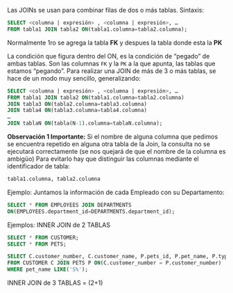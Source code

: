 Las JOINs se usan para combinar filas de dos o más tablas.
Sintaxis:
``` sql
SELECT <columna | expresión> , <columna | expresión>, …
FROM tabla1 JOIN tabla2 ON(tabla1.columna=tabla2.columna);
```
Normalmente 1ro se agrega la tabla **FK** y despues la tabla donde esta la **PK**

La condición que figura dentro del ON, es la condición de “pegado” de ambas tablas. 
Son las columnas `FK` y la `PK` a la que apunta, las tablas que estamos “pegando”.
Para realizar una JOIN de más de 3 o más tablas, se hace de un modo muy sencillo, generalizando:
``` sql
SELECT <columna | expresión> , <columna | expresión>, …
FROM tabla1 JOIN tabla2 ON(tabla1.columna=tabla2.columna)
JOIN tabla3 ON(tabla2.columna=tabla3.columna)
JOIN tabla4 ON(tabla3.columna=tabla4.columna)
…
JOIN tablaN ON(tabla(N-1).columna=tablaN.columna);
```

**Observación 1 Importante:** Si el nombre de alguna columna que pedimos se
encuentra repetido en alguna otra tabla de la Join, la consulta no se 
ejecutará correctamente (se nos quejará de que el nombre de la columna es ambigüo)
Para evitarlo hay que distinguir las columnas mediante el identificador de tabla:
``` sql
tabla1.columna, tabla2.columna
```

Ejemplo:
Juntamos la información de cada Empleado con su Departamento:
``` sql
SELECT * FROM EMPLOYEES JOIN DEPARTMENTS
ON(EMPLOYEES.department_id=DEPARTMENTS.department_id);
```

Ejemplos:
INNER JOIN de 2 TABLAS
``` sql
SELECT * FROM CUSTOMER;
SELECT * FROM PETS;

SELECT C.customer_number, C.customer_name, P.pets_id, P.pet_name, P.type_of_animal
FROM CUSTOMER C JOIN PETS P ON(C.customer_number = P.customer_number)
WHERE pet_name LIKE('S%');
```

INNER JOIN de 3 TABLAS = (2+1)



